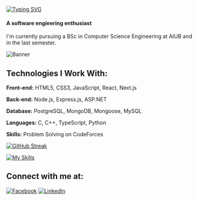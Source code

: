 [![Typing SVG](https://readme-typing-svg.herokuapp.com?lines=Hi,+there+👋+,+I'm+Naim!+😀)](https://git.io/typing-svg)
#### A software engieering enthusiast

I'm currently pursuing a BSc in Computer Science Engineering at AIUB and in the last semester.

![Banner](images/banner.png)

## Technologies I Work With:

**Front-end:** HTML5, CSS3, JavaScript, React, Next.js

**Back-end:** Node.js, Express.js, ASP.NET

**Database:** PostgreSQL, MongoDB, Mongoose, MySQL

**Languages:** C, C++, TypeScript, Python

**Skills:** Problem Solving on CodeForces

[![GitHub Streak](https://github-readme-streak-stats.herokuapp.com?user=mostaquenaim&card_width=900)](https://git.io/streak-stats)

[![My Skills](https://skillicons.dev/icons?i=js,html,css,react,nodejs,express,postgresql,mongodb,mongoose,dot-net,codeforces)](https://skillicons.dev)

## Connect with me at:

[![Facebook](https://img.shields.io/badge/Facebook-mostaquenaim-blue?style=flat&logo=facebook)](https://www.facebook.com/Naimtorian)
[![LinkedIn](https://img.shields.io/badge/LinkedIn-mostaquenaim-blue?style=flat&logo=linkedin)](https://www.linkedin.com/in/mostaque-naim-b114571b1/)

